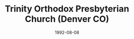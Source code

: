 ---
date: &id001 1992-08-08
end_date: null
location:
  address: null
  city: Denver
  state: CO
minister:
- end: 1992-08-08
  name: Jack Unangst
  start: 1990-12-16
  type: Organizing Pastor
- end: 1997-09-30
  name: Jack Unangst
  start: 1992-08-08
  type: Pastor
ministers:
- Jack Unangst
- Jack Unangst
name: Trinity Orthodox Presbyterian Church
names:
- end: 1992-08-08
  name: Trinity Orthodox Presbyterian Chapel
  start: 1990-12-16
- end: 1997-09-30
  name: Trinity Orthodox Presbyterian Church
  start: 1992-08-08
origination_date: *id001
raw_data: 'AR

  Denver

  Trinity Orthodox Presbyterian Chapel (December 16, 1990-August 8, 1992)

  Trinity Orthodox Presbyterian Church (August 8, 1992-September 30, 1997)

  Org. Pastor: Jack Unangst, 1990-92

  Pastor: Jack Unangst, 1992-97

  '
received_from: null
states:
- CO
status:
  active: false
  end_date: null
  reason: null
  received_from: null
  withdrawal_to: null
title: Trinity Orthodox Presbyterian Church (Denver CO)
year_established:
- 1992

---
